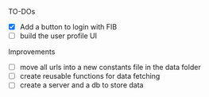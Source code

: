 TO-DOs

- [x] Add a button to login with FIB
- [ ] build the user profile UI

Improvements
- [ ] move all urls into a new constants file in the data folder
- [ ] create reusable functions for data fetching
- [ ] create a server and a db to store data

